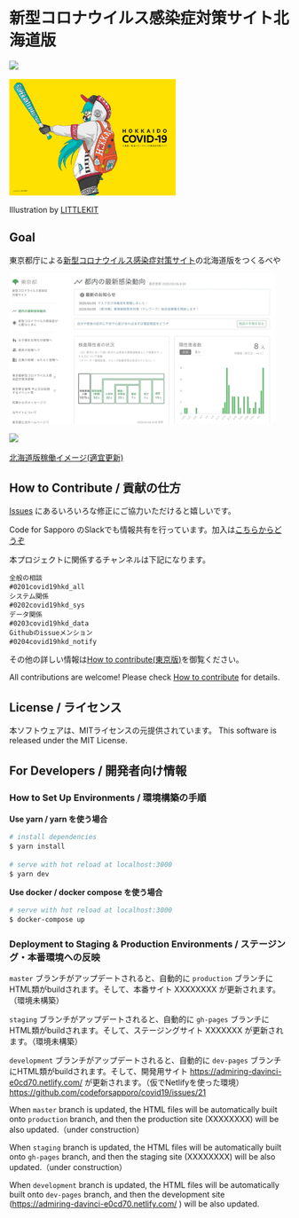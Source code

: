 # 新型コロナウイルス感染症対策サイト北海道版

![](https://github.com/tokyo-metropolitan-gov/covid19/workflows/production%20deploy/badge.svg)

<img src="resources/illust_19vs39_1.jpg" width="300">

Illustration by [LITTLEKIT](https://twitter.com/LITTLEKIT)

## Goal
東京都庁による[新型コロナウイルス感染症対策サイト](https://stopcovid19.metro.tokyo.lg.jp/)の北海道版をつくるべや

![Tokyo](resources/tokyo_covid19.gif)


<img src="https://user-images.githubusercontent.com/4961152/76155868-a48bae80-6135-11ea-9fdb-7c91a925f9f5.png" width="500">

[北海道版稼働イメージ(適宜更新)](https://docs.google.com/presentation/d/1IX5BiHa_Ukv7rulCf0RxOZpNoZmWXIvyRYFgXxg3zS8/edit?usp=sharing)

## How to Contribute / 貢献の仕方
[Issues](https://github.com/codeforsapporo/covid19/issues) にあるいろいろな修正にご協力いただけると嬉しいです。

Code for Sapporo のSlackでも情報共有を行っています。加入は[こちらからどうぞ](https://www.codeforsapporo.org/slack/)

本プロジェクトに関係するチャンネルは下記になります。
```
全般の相談
#0201covid19hkd_all
システム関係
#0202covid19hkd_sys
データ関係
#0203covid19hkd_data
Githubのissueメンション
#0204covid19hkd_notify
```

その他の詳しい情報は[How to contribute(東京版)](https://github.com/tokyo-metropolitan-gov/covid19/blob/development/.github/CONTRIBUTING.md)を御覧ください。

All contributions are welcome!
Please check [How to contribute](https://github.com/tokyo-metropolitan-gov/covid19/wiki/How-to-contribute) for details.

## License / ライセンス
本ソフトウェアは、MITライセンスの元提供されています。 
This software is released under the MIT License.

## For Developers / 開発者向け情報

### How to Set Up Environments / 環境構築の手順

**Use yarn / yarn を使う場合**
``` bash
# install dependencies
$ yarn install

# serve with hot reload at localhost:3000
$ yarn dev
```

**Use docker / docker compose を使う場合**
```bash 
# serve with hot reload at localhost:3000
$ docker-compose up
```

### Deployment to Staging & Production Environments / ステージング・本番環境への反映

`master` ブランチがアップデートされると、自動的に `production` ブランチにHTML類がbuildされます。そして、本番サイト XXXXXXXX が更新されます。（環境未構築）

`staging` ブランチがアップデートされると、自動的に `gh-pages` ブランチにHTML類がbuildされます。そして、ステージングサイト XXXXXXX が更新されます。（環境未構築）

`development` ブランチがアップデートされると、自動的に `dev-pages` ブランチにHTML類がbuildされます。そして、開発用サイト https://admiring-davinci-e0cd70.netlify.com/ が更新されます。（仮でNetlifyを使った環境）
https://github.com/codeforsapporo/covid19/issues/21



When `master` branch is updated, the HTML files will be automatically built onto `production` branch,
and then the production site (XXXXXXXX) will be also updated.（under construction）

When `staging` branch is updated, the HTML files will be automatically built onto `gh-pages` branch,
and then the staging site (XXXXXXXX) will be also updated.（under construction）

When `development` branch is updated, the HTML files will be automatically built onto `dev-pages` branch,
and then the development site (https://admiring-davinci-e0cd70.netlify.com/ ) will be also updated.


